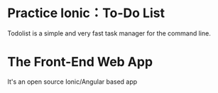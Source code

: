 # Practice Ionic：To-Do List
Todolist is a simple and very fast task manager for the command line.

# The Front-End Web App
It's an open source Ionic/Angular based app 
